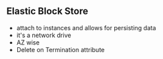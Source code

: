 ## Elastic Block Store
- attach to instances and allows for persisting data
- it's a network drive
- AZ wise
- Delete on Termination attribute

